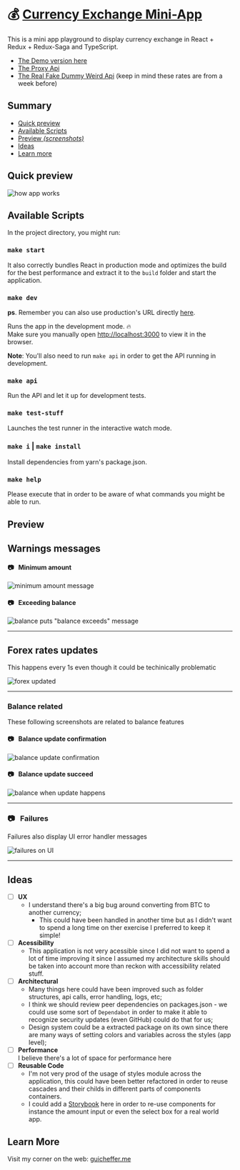 # 💰 [Currency Exchange Mini-App](http://currency-exchange.guicheffer.me/)

This is a mini app playground to display currency exchange in React + Redux + Redux-Saga and TypeScript.

- [The Demo version here](http://currency-exchange.guicheffer.me/)
- [The Proxy Api](http://currency-exchange-api.guicheffer.me/)
- [The Real Fake Dummy Weird Api](http://currency-exchange-fake-api.guicheffer.me/BTC) (keep in mind these rates are from a week before)

## Summary

- [Quick preview](#quick-preview)
- [Available Scripts](#available-scripts)
- [Preview *(screenshots)*](#preview)
- [Ideas](#ideas)
- [Learn more](#learn-more)

## Quick preview

![how app works](./docs/currency-exchange.gif)

## Available Scripts

In the project directory, you might run:

### `make start`

It also correctly bundles React in production mode and optimizes the build for the best performance and extract it to the `build` folder and start the application.

### `make dev`

**ps**. Remember you can also use production's URL directly [here](http://currency-exchange.guicheffer.me/).

Runs the app in the development mode. 🔥<br />
Make sure you manually open [http://localhost:3000](http://localhost:3000) to view it in the browser.

**Note**: You'll also need to run `make api` in order to get the API running in development.

### `make api`

Run the API and let it up for development tests.

### `make test-stuff`

Launches the test runner in the interactive watch mode.

### `make i` | `make install`

Install dependencies from yarn's package.json.

### `make help`

Please execute that in order to be aware of what commands you might be able to run.

## Preview

## Warnings messages

#### 📷 &nbsp; Minimum amount
![minimum amount message](./docs/minimum.png)

#### 📷 &nbsp; Exceeding balance
![balance puts "balance exceeds" message](./docs/balance-exceed.png)

___

## Forex rates updates

This happens every 1s even though it could be techinically problematic

![forex updated](./docs/forex-rates-updates.png)

___

### Balance related

These following screenshots are related to balance features

#### 📷 &nbsp; Balance update confirmation
![balance update confirmation](./docs/balance-update-1.png)

#### 📷 &nbsp; Balance update succeed
![balance when update happens](./docs/balance-update-2.png)

___

### 📷 &nbsp; Failures

Failures also display UI error handler messages

![failures on UI](./docs/fail.png)

___

## Ideas

- [ ] **UX** <br/>
  - I understand there's a big bug around converting from BTC to another currency;
    - This could have been handled in another time but as I didn't want to spend a long time on ther exercise I preferred to keep it simple!
- [ ] **Acessibility** <br/>
  - This application is not very acessible since I did not want to spend a lot of time improving it since I assumed my architecture skills should be taken into account more than reckon with accessibility related stuff.
- [ ] **Architectural** <br/>
  - Many things here could have been improved such as folder structures, api calls, error handling, logs, etc;
  - I think we should review peer dependencies on packages.json - we could use some sort of `Dependabot` in order to make it able to recognize security updates (even GitHub) could do that for us;
  - Design system could be a extracted package on its own since there are many ways of setting colors and variables across the styles (app level);
- [ ] **Performance** <br/>
  I believe there's a lot of space for performance here
- [ ] **Reusable Code** <br/>
  - I'm not very prod of the usage of styles module across the application, this could have been better refactored in order to reuse cascades and their childs in different parts of components containers.
  - I could add a [Storybook](https://storybook.js.org/) here in order to re-use components for instance the amount input or even the select box for a real world app.

## Learn More

Visit my corner on the web: [guicheffer.me](http://guicheffer.me)

